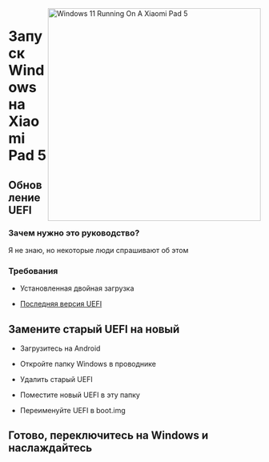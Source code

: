 <img align="right" src="https://raw.githubusercontent.com/erdilS/Port-Windows-11-Xiaomi-Pad-5/main/nabu.png" width="425" alt="Windows 11 Running On A Xiaomi Pad 5">

# Запуск Windows на Xiaomi Pad 5

## Обновление UEFI

### Зачем нужно это руководство?

Я не знаю, но некоторые люди спрашивают об этом

### Требования 

- Установленная двойная загрузка
  
- [Последняя версия UEFI](https://github.com/erdilS/Port-Windows-11-Xiaomi-Pad-5/releases/download/UEFI/uefi-v3.img)

## Замените старый UEFI на новый

- Загрузитесь на Android

- Откройте папку Windows в проводнике

- Удалить старый UEFI

- Поместите новый UEFI в эту папку

- Переименуйте UEFI в boot.img

## Готово, переключитесь на Windows и наслаждайтесь
